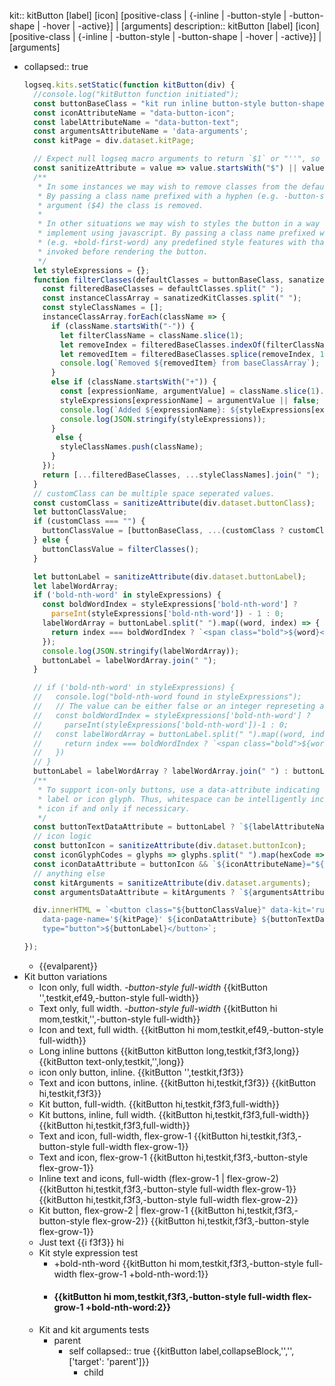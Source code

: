 kit:: kitButton [label] <kit-name> [icon] [positive-class | {-inline | -button-style | -button-shape | -hover | -active}] | [arguments]
description:: kitButton [label] <kit-name> [icon] [positive-class | {-inline | -button-style | -button-shape | -hover | -active}] | [arguments]

- collapsed:: true
  ```javascript
  logseq.kits.setStatic(function kitButton(div) {
    //console.log("kitButton function initiated");
    const buttonBaseClass = "kit run inline button-style button-shape hover active";
    const iconAttributeName = "data-button-icon";
    const labelAttributeName = "data-button-text";
    const argumentsAttributeName = 'data-arguments';
    const kitPage = div.dataset.kitPage;
  
    // Expect null logseq macro arguments to return `$1` or "''", so filter to an empty string
    const sanitizeAttribute = value => value.startsWith("$") || value === "''" ? "" : value;
    /**
     * In some instances we may wish to remove classes from the default list of values.
     * By passing a class name prefixed with a hyphen (e.g. -button-style) to the class
     * argument ($4) the class is removed.
     * 
     * In other situations we may wish to styles the button in a way only possible to
     * implement using javascript. By passing a class name prefixed with a plus sign,
     * (e.g. +bold-first-word) any predefined style features with that name will be 
     * invoked before rendering the button.
     */
    let styleExpressions = {};
    function filterClasses(defaultClasses = buttonBaseClass, sanatizedKitClasses = customClass) {
      const filteredBaseClasses = defaultClasses.split(" ");
      const instanceClassArray = sanatizedKitClasses.split(" ");
      const styleClassNames = [];
      instanceClassArray.forEach(className => {
        if (className.startsWith("-")) {
          let filterClassName = className.slice(1);
          let removeIndex = filteredBaseClasses.indexOf(filterClassName);
          let removedItem = filteredBaseClasses.splice(removeIndex, 1);
          console.log(`Removed ${removedItem} from baseClassArray`);
        }
        else if (className.startsWith("+")) {
          const [expressionName, argumentValue] = className.slice(1).split(":");
          styleExpressions[expressionName] = argumentValue || false;
          console.log(`Added ${expressionName}: ${styleExpressions[expressionName]} to styleExpressions object`);
          console.log(JSON.stringify(styleExpressions));
        }
         else {
          styleClassNames.push(className);
        }
      });
      return [...filteredBaseClasses, ...styleClassNames].join(" ");
    }
    // customClass can be multiple space seperated values.
    const customClass = sanitizeAttribute(div.dataset.buttonClass);
    let buttonClassValue;
    if (customClass === "") {
      buttonClassValue = [buttonBaseClass, ...(customClass ? customClass.split(" ") : [])].join(" ");
    } else {
      buttonClassValue = filterClasses();
    }
  
    let buttonLabel = sanitizeAttribute(div.dataset.buttonLabel);
    let labelWordArray;
    if ('bold-nth-word' in styleExpressions) {
      const boldWordIndex = styleExpressions['bold-nth-word'] ?
        parseInt(styleExpressions['bold-nth-word']) - 1 : 0;
      labelWordArray = buttonLabel.split(" ").map((word, index) => {
        return index === boldWordIndex ? `<span class="bold">${word}</span>` : word;
      });
      console.log(JSON.stringify(labelWordArray));
      buttonLabel = labelWordArray.join(" ");
    }
  
    // if ('bold-nth-word' in styleExpressions) {
    //   console.log("bold-nth-word found in styleExpressions");
    //   // The value can be either false or an integer represeting a word position
    //   const boldWordIndex = styleExpressions['bold-nth-word'] ? 
    //     parseInt(styleExpressions['bold-nth-word'])-1 : 0;
    //   const labelWordArray = buttonLabel.split(" ").map((word, index) => {
    //     return index === boldWordIndex ? `<span class="bold">${word}</span>` : word
    //   })
    // }
    buttonLabel = labelWordArray ? labelWordArray.join(" ") : buttonLabel;
    /**
     * To support icon-only buttons, use a data-attribute indicating the presence of a text
     * label or icon glyph. Thus, whitespace can be intelligently included to pad text and 
     * icon if and only if necessicary.
     */
    const buttonTextDataAttribute = buttonLabel ? `${labelAttributeName}="true"` : "";
    // icon logic
    const buttonIcon = sanitizeAttribute(div.dataset.buttonIcon);
    const iconGlyphCodes = glyphs => glyphs.split(" ").map(hexCode => `&#x${hexCode};`).join(" ");
    const iconDataAttribute = buttonIcon && `${iconAttributeName}="${iconGlyphCodes(buttonIcon)}"`; // && = first falsy or last truthy if all true
    // anything else
    const kitArguments = sanitizeAttribute(div.dataset.arguments);
    const argumentsDataAttribute = kitArguments ? `${argumentsAttributeName}="${kitArguments}"` : "";
  
    div.innerHTML = `<button class="${buttonClassValue}" data-kit='runpage' data-kit-macro="kitButton"
      data-page-name='${kitPage}' ${iconDataAttribute} ${buttonTextDataAttribute} ${argumentsDataAttribute}
      type="button">${buttonLabel}</button>`;
  
  });
  ```
	- {{evalparent}}
- Kit button variations
	- Icon only, full width.
	  *-button-style full-width*
	  {{kitButton '',testkit,ef49,-button-style full-width}}
	- Text only, full width.
	  *-button-style full-width*
	  {{kitButton hi mom,testkit,'',-button-style full-width}}
	- Icon and text, full width.
	  {{kitButton hi mom,testkit,ef49,-button-style full-width}}
	- Long inline buttons
	  {{kitButton kitButton long,testkit,f3f3,long}} {{kitButton text-only,testkit,'',long}}
	- icon only button, inline. 
	  {{kitButton '',testkit,f3f3}}
	- Text and icon buttons, inline.
	  {{kitButton hi,testkit,f3f3}} {{kitButton hi,testkit,f3f3}}
	- Kit button, full-width.
	  {{kitButton hi,testkit,f3f3,full-width}}
	- Kit buttons, inline, full width.
	  {{kitButton hi,testkit,f3f3,full-width}} {{kitButton hi,testkit,f3f3,full-width}}
	- Text and icon, full-width, flex-grow-1
	  {{kitButton hi,testkit,f3f3,-button-style full-width flex-grow-1}}
	- Text and icon, flex-grow-1
	  {{kitButton hi,testkit,f3f3,-button-style flex-grow-1}}
	- Inline text and icons, full-width (flex-grow-1 | flex-grow-2)
	  {{kitButton hi,testkit,f3f3,-button-style full-width flex-grow-1}} {{kitButton hi,testkit,f3f3,-button-style full-width flex-grow-2}}
	- Kit button, flex-grow-2 | flex-grow-1
	  {{kitButton hi,testkit,f3f3,-button-style flex-grow-2}} {{kitButton hi,testkit,f3f3,-button-style flex-grow-1}}
	- Just text
	  {{i f3f3}} hi
	- Kit style expression test
		- +bold-nth-word
		  {{kitButton hi mom,testkit,f3f3,-button-style full-width flex-grow-1 +bold-nth-word:1}}
		- #### {{kitButton hi mom,testkit,f3f3,-button-style full-width flex-grow-1 +bold-nth-word:2}}
	- Kit and kit arguments tests
		- parent
			- self
			  collapsed:: true
			  {{kitButton label,collapseBlock,'','',['target': 'parent']}}
				- child